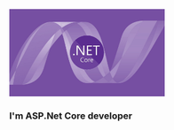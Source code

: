 <img src="https://github.com/BorisMinin/BorisMinin/blob/main/image.png" width="280"> 
<h3>I'm ASP.Net Core developer</h3>
